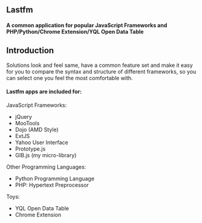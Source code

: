 ## Lastfm

#### A common application for popular JavaScript Frameworks and PHP/Python/Chrome Extension/YQL Open Data Table

## Introduction

Solutions look and feel same, have a common feature set and make it easy for you to compare the syntax and structure of
different frameworks, so you can select one you feel the most comfortable with.
 
#### Lastfm apps are included for:

JavaScript Frameworks:

- jQuery
- MooTools
- Dojo (AMD Style)
- ExtJS
- Yahoo User Interface
- Prototype.js
- GIB.js (my micro-library)

Other Programming Languages:

- Python Programming Language
- PHP: Hypertext Preprocessor

Toys:

- YQL Open Data Table
- Chrome Extension



